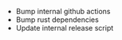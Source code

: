 <!-- markdownlint-configure-file { "first-line-heading": { "level": 3 } } -->

- Bump internal github actions
- Bump rust dependencies
- Update internal release script
